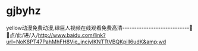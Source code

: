 # gjbyhz
yellow动漫免费动漫,绿巨人视频在线观看免费高清----------------------------👣👣点/此/进/入/http://www.baidu.com/link?url=NoK8PT47PahMhFH8Vie_jnciyIKNTTtVBQKpill6udK&amp;wd
